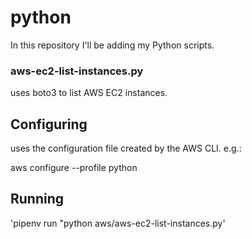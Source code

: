 # python

In this repository I'll be adding my Python scripts.

### aws-ec2-list-instances.py ###

uses boto3 to list AWS EC2 instances.

## Configuring

uses the configuration file created by the AWS CLI. e.g.: 

aws configure --profile python

## Running

'pipenv run "python aws/aws-ec2-list-instances.py'



